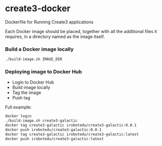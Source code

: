 # create3-docker

Dockerfile for Running Create3 applications

Each Docker image should be placed, together with all the additional files it requires, in a directory named as the image itself.

### Build a Docker image locally


```bash
./build-image.sh IMAGE_DIR
```

### Deploying image to Docker Hub

 - Login to Docker Hub
 - Build image locally
 - Tag the image
 - Push tag

 Full example:

```bash
docker login
./build-image.sh create3-galactic
docker tag create3-galactic irobotedu/create3-galactic:0.0.1
docker push irobotedu/create3-galactic:0.0.1
docker tag create3-galactic irobotedu/create3-galactic:latest
docker push irobotedu/create3-galactic:latest
```
